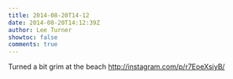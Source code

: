 ```yaml
---
title: 2014-08-20T14-12
date: 2014-08-20T14:12:39Z
author: Lee Turner
showtoc: false
comments: true
---
```


Turned a bit grim at the beach http://instagram.com/p/r7EoeXsiyB/

